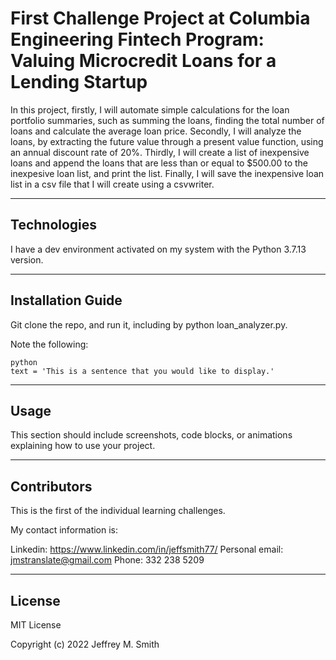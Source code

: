 # First Challenge Project at Columbia Engineering Fintech Program: Valuing Microcredit Loans for a Lending Startup

In this project, firstly, I will automate simple calculations for the loan portfolio summaries, such as summing the loans, finding the total number of loans and calculate the average loan price. Secondly, I will analyze the loans, by extracting the future value through a present value function, using an annual discount rate of 20%. Thirdly, I will create a list of inexpensive loans and append the loans that are less than or equal to $500.00 to the inexpesive loan list, and print the list. Finally, I will save the inexpensive loan list in a csv file that I will create using a csvwriter.

---

## Technologies

I have a dev environment activated on my system with the Python 3.7.13 version.

---

## Installation Guide

Git clone the repo, and run it, including by python loan_analyzer.py.

Note the following:

```
python
text = 'This is a sentence that you would like to display.'

```

---

## Usage

This section should include screenshots, code blocks, or animations explaining how to use your project.

---

## Contributors

This is the first of the individual learning challenges.

My contact information is:

Linkedin: https://www.linkedin.com/in/jeffsmith77/
Personal email: jmstranslate@gmail.com
Phone: 332 238 5209

---

## License

MIT License

Copyright (c) 2022 Jeffrey M. Smith
